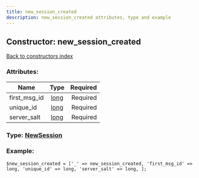 ```yaml
---
title: new_session_created
description: new_session_created attributes, type and example
---
```

## Constructor: new\_session\_created  
[Back to constructors index](index.md)



### Attributes:

| Name     |    Type       | Required |
|----------|:-------------:|---------:|
|first\_msg\_id|[long](../types/long.md) | Required|
|unique\_id|[long](../types/long.md) | Required|
|server\_salt|[long](../types/long.md) | Required|



### Type: [NewSession](../types/NewSession.md)


### Example:

```
$new_session_created = ['_' => new_session_created, 'first_msg_id' => long, 'unique_id' => long, 'server_salt' => long, ];
```